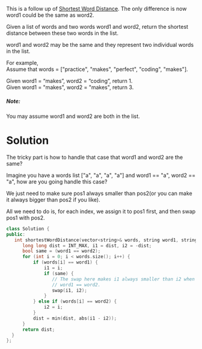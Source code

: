 This is a follow up of [Shortest Word Distance](https://leetcode.com/problems/shortest-word-distance/). The only difference is now word1 could be the same as word2.

Given a list of words and two words word1 and word2, return the shortest distance between these two words in the list.

word1 and word2 may be the same and they represent two individual words in the list.

For example,  
Assume that words = ["practice", "makes", "perfect", "coding", "makes"].

Given word1 = “makes”, word2 = “coding”, return 1.  
Given word1 = "makes", word2 = "makes", return 3.  

##### __Note__:

You may assume word1 and word2 are both in the list.

# Solution

The tricky part is how to handle that case that word1 and word2 are the same?

Imagine you have a words list ["a", "a", "a", "a"] and word1 == "a", word2 == "a", how are you going handle this case?

We just need to make sure pos1 always smaller than pos2(or you can make it always bigger than pos2 if you like).

All we need to do is, for each index, we assign it to pos1 first, and then swap pos1 with pos2.



```cpp
class Solution {
public:
   int shortestWordDistance(vector<string>& words, string word1, string word2) {
      long long dist = INT_MAX, i1 = dist, i2 = -dist;
      bool same = (word1 == word2);
      for (int i = 0; i < words.size(); i++) {
          if (words[i] == word1) {
              i1 = i;
              if (same) {
                 // The swap here makes i1 always smaller than i2 when
                 // word1 == word2. 
                 swap(i1, i2);
              }
          } else if (words[i] == word2) {
              i2 = i;
          }
          dist = min(dist, abs(i1 - i2));
      }
      return dist;
  }
};
```
